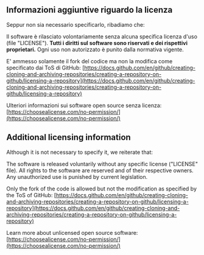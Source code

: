 ## Informazioni aggiuntive riguardo la licenza
Seppur non sia necessario specificarlo, ribadiamo che:

Il software è rilasciato volontariamente senza alcuna specifica licenza d'uso (file "LICENSE").
**Tutti i diritti sul software sono riservati e dei rispettivi proprietari.**
Ogni uso non autorizzato è punito dalla normativa vigente.

E' ammesso solamente il fork del codice ma non la modifica come specificato dai ToS di GitHub: 
[https://docs.github.com/en/github/creating-cloning-and-archiving-repositories/creating-a-repository-on-github/licensing-a-repository](https://docs.github.com/en/github/creating-cloning-and-archiving-repositories/creating-a-repository-on-github/licensing-a-repository)

Ulteriori informazioni sui software open source senza licenza: 
[https://choosealicense.com/no-permission/](https://choosealicense.com/no-permission/)


## Additional licensing information
Although it is not necessary to specify it, we reiterate that:

The software is released voluntarily without any specific license ("LICENSE" file). All rights to the software are reserved and of their respective owners. Any unauthorized use is punished by current legislation.

Only the fork of the code is allowed but not the modification as specified by the ToS of GitHub: [https://docs.github.com/en/github/creating-cloning-and-archiving-repositories/creating-a-repository-on-github/licensing-a-repository](https://docs.github.com/en/github/creating-cloning-and-archiving-repositories/creating-a-repository-on-github/licensing-a-repository)

Learn more about unlicensed open source software: [https://choosealicense.com/no-permission/](https://choosealicense.com/no-permission/)
